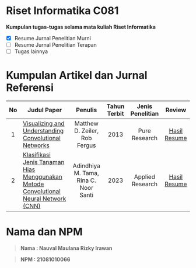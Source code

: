 # Riset Informatika C081 
**Kumpulan tugas-tugas selama mata kuliah Riset Informatika**
- [x] Resume Jurnal Penelitian Murni 
- [ ] Resume Jurnal Penelitian Terapan
- [ ] Tugas lainnya
# Kumpulan Artikel dan Jurnal Referensi
| No | Judul Paper | Penulis |Tahun Terbit| Jenis Penelitian | Review |
|:--:|---|:---:|:---:|:---:|:---:|
|1|[Visualizing and Understanding Convolutional Networks](https://arxiv.org/abs/1311.2901 )|Matthew D. Zeiler, Rob Fergus|2013|Pure Research|[Hasil Resume ](https://github.com/NauvalMRI/Riset-Informatika-C081_21081010066_Nauval-Maulana-Rizky-Irawan/blob/main/Resume_Artikel%20Pure%20Riset.pdf)
|2|[Klasifikasi Jenis Tanaman Hias Menggunakan Metode Convolutional Neural Network (CNN)](https://journal.ipm2kpe.or.id/index.php/INTECOM/article/view/7002/4330)|Adindhiya M. Tama, Rina C. Noor Santi|2023|Applied Research|[Hasil Resume ](https://github.com/NauvalMRI/Riset-Informatika-C081_21081010066_Nauval-Maulana-Rizky-Irawan/blob/main/Resume_Artikel%20Pure%20Riset.pdf)

# Nama dan NPM
> **Nama : Nauval Maulana Rizky Irawan**

> **NPM : 21081010066**
